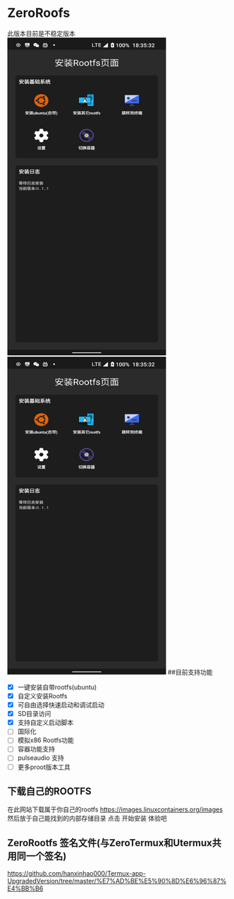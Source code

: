 # ZeroRoofs
此版本目前是不稳定版本
<img src="https://github.com/hanxinhao000/ZeroRootfs/blob/main/png/Screenshot_20231209-183533_ZeroRootfs.png" height="720" width="360"><img src="https://github.com/hanxinhao000/ZeroRootfs/blob/main/png/Screenshot_20231209-183533_ZeroRootfs.png"  height="720" width="360">
##目前支持功能
- [x] 一键安装自带rootfs(ubuntu)
- [x] 自定义安装Rootfs
- [x] 可自由选择快速启动和调试启动
- [x] SD目录访问
- [x] 支持自定义启动脚本
- [ ] 国际化
- [ ] 模拟x86 Rootfs功能
- [ ] 容器功能支持
- [ ] pulseaudio 支持
- [ ] 更多proot版本工具
      
## 下载自己的ROOTFS
在此网站下载属于你自己的rootfs
https://images.linuxcontainers.org/images
然后放于自己能找到的内部存储目录
点击 开始安装 体验吧

## ZeroRootfs 签名文件(与ZeroTermux和Utermux共用同一个签名)
https://github.com/hanxinhao000/Termux-app-UpgradedVersion/tree/master/%E7%AD%BE%E5%90%8D%E6%96%87%E4%BB%B6


